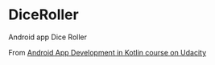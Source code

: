 # DiceRoller

Android app Dice Roller

From [Android App Development in Kotlin course on Udacity](https://www.udacity.com/course/developing-android-apps-with-kotlin--ud9012)
